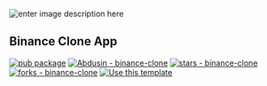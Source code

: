 ![enter image description here](https://logodownload.org/wp-content/uploads/2021/03/binance-logo-1.png)

## Binance Clone App
 [![pub package](https://img.shields.io/pub/v/get.svg?label=get&color=blue)](https://pub.dev/packages/get) [![Abdusin - binance-clone](https://img.shields.io/static/v1?label=Abdusin&message=binance-clone&color=blue&logo=github)](https://github.com/Abdusin/binance-clone "Go to GitHub repo") [![stars - binance-clone](https://img.shields.io/github/stars/Abdusin/binance-clone?style=social)](https://github.com/Abdusin/binance-clone) [![forks - binance-clone](https://img.shields.io/github/forks/Abdusin/binance-clone?style=social)](https://github.com/Abdusin/binance-clone) [![Use this template](https://img.shields.io/badge/Generate-Use_this_template-2ea44f?style=for-the-badge)](https://github.com/Abdusin/binance-clone/generate)

